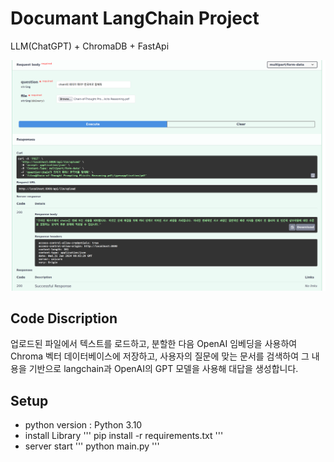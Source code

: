 # Documant LangChain Project
LLM(ChatGPT) + ChromaDB + FastApi

![Alt text](upload/sample.png)

## Code Discription
업로드된 파일에서 텍스트를 로드하고, 분할한 다음 OpenAI 임베딩을 사용하여 Chroma 벡터 데이터베이스에 저장하고, 사용자의 질문에 맞는 문서를 검색하여 그 내용을 기반으로 langchain과 OpenAI의 GPT 모델을 사용해 대답을 생성합니다.


## Setup
- python version : Python 3.10
- install Library
'''
 pip install -r requirements.txt
'''
- server start
'''
 python main.py
'''


